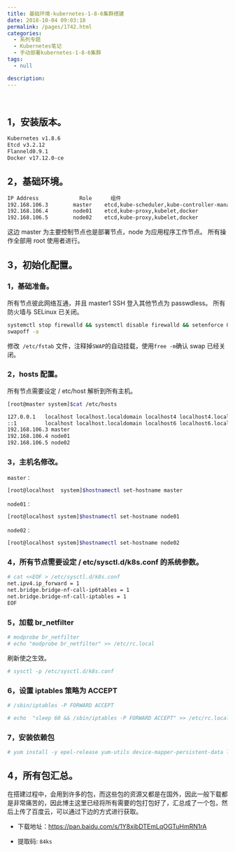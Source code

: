 ```yaml
---
title: 基础环境-kubernetes-1-8-6集群搭建
date: 2018-10-04 09:03:18
permalink: /pages/1742.html
categories:
  - 系列专题
  - Kubernetes笔记
  - 手动部署kubernetes-1-8-6集群
tags:
  - null

description:
---
```


<br><ArticleTopAd></ArticleTopAd>


## 1，安装版本。



```sh
Kubernetes v1.8.6
Etcd v3.2.12
Flanneld0.9.1
Docker v17.12.0-ce
```



## 2，基础环境。



```sh
IP Address             Role      组件
192.168.106.3        master    etcd,kube-scheduler,kube-controller-manager,kube-apiserver,kube-proxy,kubelet,docker,kubectl
192.168.106.4        node01    etcd,kube-proxy,kubelet,docker
192.168.106.5        node02    etcd,kube-proxy,kubelet,docker
```



这边 master 为主要控制节点也是部署节点，node 为应用程序工作节点。
所有操作全部用 root 使用者进行。



## 3，初始化配置。



### 1，基础准备。



所有节点彼此网络互通，并且 master1 SSH 登入其他节点为 passwdless。
所有防火墙与 SELinux 已关闭。



```sh
systemctl stop firewalld && systemctl disable firewalld && setenforce 0 && sed -i '/SELINUX/s/enforcing/disabled/' /etc/selinux/config
swapoff -a
```



修改` /etc/fstab` 文件，注释掉` SWAP `的自动挂载，使用`free -m`确认 swap 已经关闭。



### 2，hosts 配置。



所有节点需要设定 / etc/host 解析到所有主机。



```sh
[root@master system]$cat /etc/hosts

127.0.0.1   localhost localhost.localdomain localhost4 localhost4.localdomain4
::1         localhost localhost.localdomain localhost6 localhost6.localdomain6
192.168.106.3 master
192.168.106.4 node01
192.168.106.5 node02
```



### 3，主机名修改。



`master：`



```sh
[root@localhost  system]$hostnamectl set-hostname master
```



`node01：`



```sh
[root@localhost system]$hostnamectl set-hostname node01
```



`node02：`



```sh
[root@localhost system]$hostnamectl set-hostname node02
```



### 4，所有节点需要设定 / etc/sysctl.d/k8s.conf 的系统参数。



```sh
# cat <<EOF > /etc/sysctl.d/k8s.conf
net.ipv4.ip_forward = 1
net.bridge.bridge-nf-call-ip6tables = 1
net.bridge.bridge-nf-call-iptables = 1
EOF
```



### 5，加载 br_netfilter



```sh
# modprobe br_netfilter
# echo "modprobe br_netfilter" >> /etc/rc.local
```



刷新使之生效。



```sh
# sysctl -p /etc/sysctl.d/k8s.conf
```



### 6，设置 iptables 策略为 ACCEPT



```sh
# /sbin/iptables -P FORWARD ACCEPT

# echo  "sleep 60 && /sbin/iptables -P FORWARD ACCEPT" >> /etc/rc.local
```



### 7，安装依赖包



```sh
# yum install -y epel-release yum-utils device-mapper-persistent-data lvm2 net-tools conntrack-tools wget
```



## 4，所有包汇总。



在搭建过程中，会用到许多的包，而这些包的资源又都是在国外，因此一般下载都是非常痛苦的，因此博主这里已经将所有需要的包打包好了，汇总成了一个包，然后上传了百度云，可以通过下边的方式进行获取。

- 下载地址：https://pan.baidu.com/s/1Y8xibDTEmLqOGTuHmRN1rA

- 提取码: `84ks`


<br><ArticleTopAd></ArticleTopAd>
